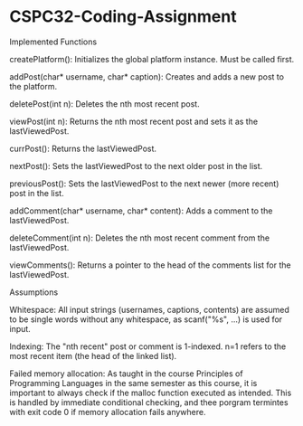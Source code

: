 # CSPC32-Coding-Assignment


Implemented Functions

createPlatform(): Initializes the global platform instance. Must be called first.

addPost(char* username, char* caption): Creates and adds a new post to the platform.

deletePost(int n): Deletes the nth most recent post.

viewPost(int n): Returns the nth most recent post and sets it as the lastViewedPost.

currPost(): Returns the lastViewedPost.

nextPost(): Sets the lastViewedPost to the next older post in the list.

previousPost(): Sets the lastViewedPost to the next newer (more recent) post in the list.

addComment(char* username, char* content): Adds a comment to the lastViewedPost.

deleteComment(int n): Deletes the nth most recent comment from the lastViewedPost.

viewComments(): Returns a pointer to the head of the comments list for the lastViewedPost.



Assumptions

Whitespace: All input strings (usernames, captions, contents) are assumed to be single words without any whitespace, as scanf("%s", ...) is used for input.

Indexing: The "nth recent" post or comment is 1-indexed. n=1 refers to the most recent item (the head of the linked list).

Failed memory allocation: As taught in the course Principles of Programming Languages in the same semester as this course, it is important to always check if the malloc function executed as intended. This is handled by immediate conditional checking, and thee porgram termintes with exit code 0 if memory allocation fails anywhere.
